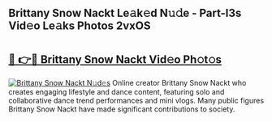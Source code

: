 ## Brittany Snow Nackt Le𝚊k𝚎d N𝚞𝚍e - Part-I3s Vid𝚎o Le𝚊ks Photos 2vxOS

# <h2><a href="http://fb9iuxp.evod.top/?m=Brittany+Snow+Nackt">🔗 👉🔴 Brittany Snow Nackt Vid𝚎o Ph𝚘t𝚘s</a></h2>

[![Brittany Snow Nackt N𝚞d𝚎s](https://i.imgur.com/8V9OHl7.gif)](http://fb9iuxp.evod.top/?m=Brittany+Snow+Nackt)
Online creator Brittany Snow Nackt who creates engaging lifestyle and dance content, featuring solo and collaborative dance trend performances and mini vlogs. Many public figures Brittany Snow Nackt have made significant contributions to society. 
